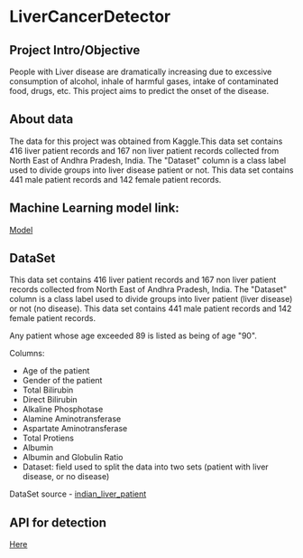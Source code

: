 # LiverCancerDetector

## Project Intro/Objective
People with Liver disease are dramatically increasing due to excessive consumption of alcohol, inhale of harmful gases, intake of contaminated food, drugs, etc. This project aims to predict the onset of the disease.

## About data
The data for this project was obtained from Kaggle.This data set contains 416 liver patient records and 167 non liver patient records collected from North East of Andhra Pradesh, India. The "Dataset" column is a class label used to divide groups into liver disease patient or not. This data set contains 441 male patient records and 142 female patient records.

## Machine Learning model link:
[Model](https://colab.research.google.com/drive/1JSJ1723NEHpHAZ2TrXBEO97k5HCiN0QF?usp=sharing)

## DataSet
This data set contains 416 liver patient records and 167 non liver patient records collected from North East of Andhra Pradesh, India. The "Dataset" column is a class label used to divide groups into liver patient (liver disease) or not (no disease). This data set contains 441 male patient records and 142 female patient records.

Any patient whose age exceeded 89 is listed as being of age "90".

Columns:

- Age of the patient
- Gender of the patient
- Total Bilirubin
- Direct Bilirubin
- Alkaline Phosphotase
- Alamine Aminotransferase
- Aspartate Aminotransferase
- Total Protiens
- Albumin
- Albumin and Globulin Ratio
- Dataset: field used to split the data into two sets (patient with liver disease, or no disease)

DataSet source - [indian_liver_patient](https://www.kaggle.com/uciml/indian-liver-patient-records)

## API for detection
[Here](https://github.com/Arushi0302/LiverCancer_Detector)
